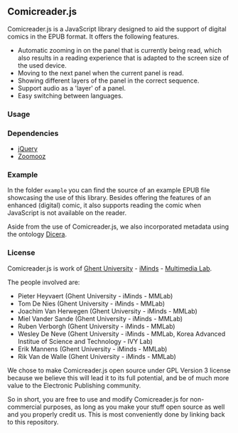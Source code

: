 ## Comicreader.js ##

Comicreader.js is a JavaScript library designed to aid the support of digital comics in the EPUB format. It offers the following features.

- Automatic zooming in on the panel that is currently being read, which also results in a reading experience that is adapted to the screen size of the used device.
- Moving to the next panel when the current panel is read.
- Showing different layers of the panel in the correct sequence.
- Support audio as a 'layer' of a panel.
- Easy switching between languages.

### Usage ###

### Dependencies ###

- [jQuery](http://jquery.com/)
- [Zoomooz](http://jaukia.github.io/zoomooz/)

### Example ###

In the folder `example` you can find the source of an example EPUB file showcasing the use of this library. Besides offering the features of an enhanced (digital) comic, it also supports reading the comic when JavaScript is not available on the reader.

Aside from the use of Comicreader.js, we also incorporated metadata using the ontology [Dicera](http://semweb.mmlab.be/ns/dicera).


### License ###

Comicreader.js is work of [Ghent University](http://www.ugent.be) - [iMinds](http://www.iminds.be) - [Multimedia Lab](http://www.mmlab.be).

The people involved are:

- Pieter Heyvaert (Ghent University - iMinds - MMLab)
- Tom De Nies (Ghent University - iMinds - MMLab)
- Joachim Van Herwegen (Ghent University - iMinds - MMLab)
- Miel Vander Sande (Ghent University - iMinds - MMLab)
- Ruben Verborgh (Ghent University - iMinds - MMLab)
- Wesley De Neve (Ghent University - iMinds - MMLab, Korea Advanced Institue of Science and Technology - IVY Lab)
- Erik Mannens (Ghent University - iMinds - MMLab)
- Rik Van de Walle (Ghent University - iMinds - MMLab)

We chose to make Comicreader.js open source under GPL Version 3 license because we believe this will lead it to its full potential, and be of much more value to the Electronic Publishing community.

So in short, you are free to use and modify Comicreader.js for non-commercial purposes, as long as you make your stuff open source as well and you properly credit us. This is most conveniently done by linking back to this repository.
